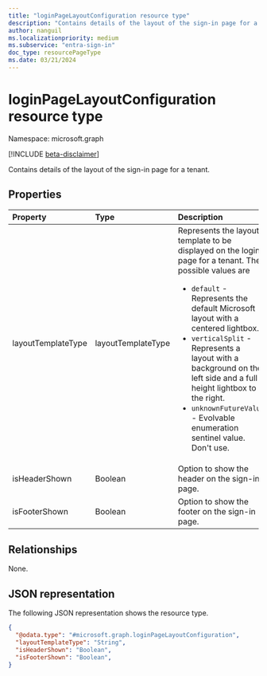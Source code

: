 ```yaml
---
title: "loginPageLayoutConfiguration resource type"
description: "Contains details of the layout of the sign-in page for a tenant."
author: nanguil
ms.localizationpriority: medium
ms.subservice: "entra-sign-in"
doc_type: resourcePageType
ms.date: 03/21/2024
---
```


# loginPageLayoutConfiguration resource type

Namespace: microsoft.graph

[!INCLUDE [beta-disclaimer](../../includes/beta-disclaimer.md)]

Contains details of the layout of the sign-in page for a tenant.

## Properties

|Property|Type|Description|
|:---|:---|:---|
| layoutTemplateType | layoutTemplateType | Represents the layout template to be displayed on the login page for a tenant. The possible values are <ul><li> `default` - Represents the default Microsoft layout with a centered lightbox. <li> `verticalSplit` - Represents a layout with a background on the left side and a full-height lightbox to the right. <li> `unknownFutureValue` - Evolvable enumeration sentinel value. Don't use. </ul>  |
| isHeaderShown | Boolean | Option to show the header on the sign-in page. |
| isFooterShown | Boolean | Option to show the footer on the sign-in page. |

## Relationships
None.

## JSON representation
The following JSON representation shows the resource type.
<!-- {
  "blockType": "resource",
  "@odata.type": "microsoft.graph.loginPageLayoutConfiguration"
}
-->
``` json
{
  "@odata.type": "#microsoft.graph.loginPageLayoutConfiguration",
  "layoutTemplateType": "String",
  "isHeaderShown": "Boolean",
  "isFooterShown": "Boolean",
}
```
